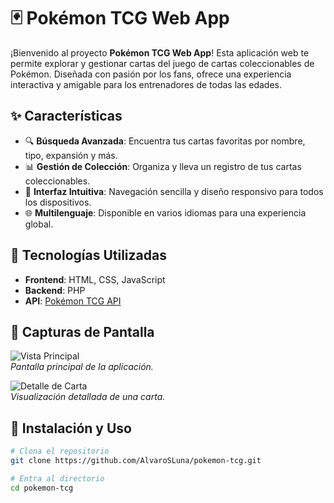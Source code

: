 # 🃏 Pokémon TCG Web App

¡Bienvenido al proyecto **Pokémon TCG Web App**! Esta aplicación web te permite explorar y gestionar cartas del juego de cartas coleccionables de Pokémon. Diseñada con pasión por los fans, ofrece una experiencia interactiva y amigable para los entrenadores de todas las edades.

## ✨ Características

- 🔍 **Búsqueda Avanzada**: Encuentra tus cartas favoritas por nombre, tipo, expansión y más.
- 📊 **Gestión de Colección**: Organiza y lleva un registro de tus cartas coleccionables.
- 🎨 **Interfaz Intuitiva**: Navegación sencilla y diseño responsivo para todos los dispositivos.
- 🌐 **Multilenguaje**: Disponible en varios idiomas para una experiencia global.

## 🚀 Tecnologías Utilizadas

- **Frontend**: HTML, CSS, JavaScript
- **Backend**: PHP
- **API**: [Pokémon TCG API](https://pokemontcg.io/)

## 📸 Capturas de Pantalla

![Vista Principal](https://via.placeholder.com/800x400.png?text=Vista+Principal)  
*Pantalla principal de la aplicación.*

![Detalle de Carta](https://via.placeholder.com/800x400.png?text=Detalle+de+Carta)  
*Visualización detallada de una carta.*

## 🧰 Instalación y Uso

```bash
# Clona el repositorio
git clone https://github.com/AlvaroSLuna/pokemon-tcg.git

# Entra al directorio
cd pokemon-tcg

